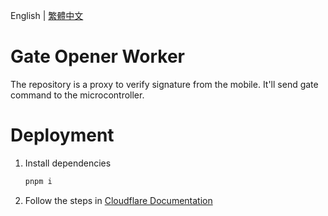 English | [繁體中文](https://github.com/momu54/GateOpenerWorker/blob/master/README.tw.md)

# Gate Opener Worker

The repository is a proxy to verify signature from the mobile.
It'll send gate command to the microcontroller.

# Deployment

1. Install dependencies

   ```sh
   pnpm i
   ```

2. Follow the steps in [Cloudflare Documentation](https://developers.cloudflare.com/workers/configuration/versions-and-deployments/gradual-deployments/)
